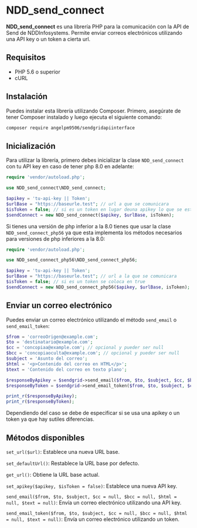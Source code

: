 # NDD_send_connect

**NDD_send_connect** es una librería PHP para la comunicación con la API de Send de NDDInfosystems. Permite enviar correos electrónicos utilizando una API key o un token a cierta url.

## Requisitos

- PHP 5.6 o superior
- cURL

## Instalación

Puedes instalar esta librería utilizando Composer. Primero, asegúrate de tener Composer instalado y luego ejecuta el siguiente comando:

```bash
composer require angelpm9506/sendgridapiinterface
```

## Inicialización

Para utilizar la librería, primero debes inicializar la clase `NDD_send_connect` con tu API key en caso de tener php 8.0 en adelante:

```PHP
require 'vendor/autoload.php';

use NDD_send_connect\NDD_send_connect;

$apikey = 'tu-api-key || Token';
$urlBase = "https://baseurle.test"; // url a que se comunicara
$isToken = false; // si es un token en lugar deuna apikey lo que se esta implementando
$sendConnect = new NDD_send_connect($apikey, $urlBase, isToken);
```

Si tienes una versión de php inferior a la 8.0 tienes que usar la clase `NDD_send_connect_php56` ya que esta implementa los métodos necesarios para versiones de php inferiores a la 8.0:

```PHP
require 'vendor/autoload.php';

use NDD_send_connect_php56\NDD_send_connect_php56;

$apikey = 'tu-api-key || Token';
$urlBase = "https://baseurle.test"; // url a la que se comunicara
$isToken = false; // si es un token se coloca en true 
$sendConnect = new NDD_send_connect_php56($apikey, $urlBase, isToken);
```

## Enviar un correo electrónico

Puedes enviar un correo electrónico utilizando el método ``send_email`` o ``send_email_token``:

```PHP
$from = 'correoOrigen@example.com';
$to = 'destinatario@example.com';
$cc = 'concopiaa@example.com'; // opcional y pueder ser null
$bcc = 'concopiaoculta@example.com'; // opcional y pueder ser null
$subject = 'Asunto del correo';
$html = '<p>Contenido del correo en HTML</p>';
$text = 'Contenido del correo en texto plano';

$responseByApikey = $sendgrid->send_email($from, $to, $subject, $cc, $bcc, $html, $text);
$responseByToken = $sendgrid->send_email_token($from, $to, $subject, $cc, $bcc, $html, $text);

print_r($responseByApikey);
print_r($responseByToken);
```
Dependiendo del caso se debe de especificar si se usa una apikey o un token ya que hay sutiles diferencias.

## Métodos disponibles

``set_url($url)``: Establece una nueva URL base.

``set_defaultUrl()``: Restablece la URL base por defecto.

``get_url()``: Obtiene la URL base actual.

``set_apikey($apikey, $isToken = false)``: Establece una nueva API key.

``send_email($from, $to, $subject, $cc = null, $bcc = null, $html = null, $text = null)``: Envía un correo electrónico utilizando una API key.

``send_email_token($from, $to, $subject, $cc = null, $bcc = null, $html = null, $text = null)``: Envía un correo electrónico utilizando un token.
